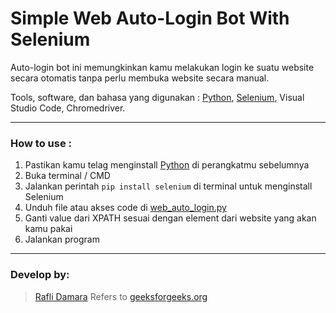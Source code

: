 # Simple Web Auto-Login Bot With Selenium
Auto-login bot ini memungkinkan kamu melakukan login ke suatu website secara otomatis tanpa perlu membuka website secara manual. 

Tools, software, dan bahasa yang digunakan :
[Python](https://python.org/),
[Selenium](https://selenium.dev/),
Visual Studio Code,
Chromedriver.

------------

### How to use :

1. Pastikan kamu telag menginstall [Python](https://python.org/) di perangkatmu sebelumnya
2. Buka terminal / CMD
3. Jalankan perintah `pip install selenium` di terminal untuk menginstall Selenium
4. Unduh file atau akses code di [web_auto_login.py](https://github.com/Rfldmr/Simple-Auto-Login-Bot-With-Selenium/blob/main/web_auto_login.py)
5. Ganti value dari XPATH sesuai dengan element dari website yang akan kamu pakai
6. Jalankan program
   

------------


### Develop by: 
> [Rafli Damara](https://github.com/Rfldmr) Refers to [geeksforgeeks.org](https://www.geeksforgeeks.org/how-to-build-a-simple-auto-login-bot-with-python/)

